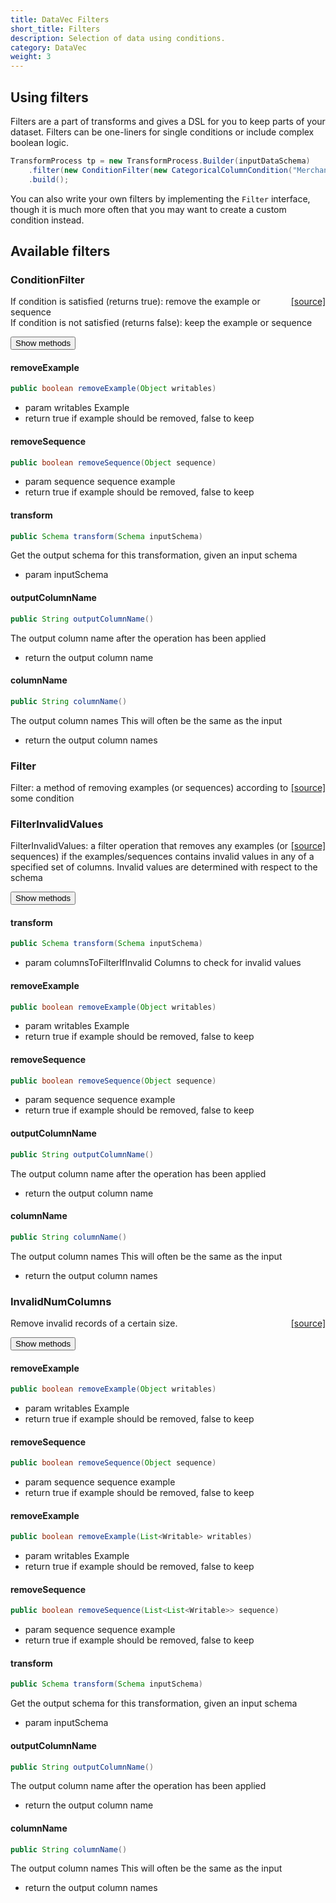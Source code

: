 ```yaml
---
title: DataVec Filters
short_title: Filters
description: Selection of data using conditions.
category: DataVec
weight: 3
---
```


## Using filters

Filters are a part of transforms and gives a DSL for you to keep parts of your dataset. Filters can be one-liners for single conditions or include complex boolean logic.

```java
TransformProcess tp = new TransformProcess.Builder(inputDataSchema)
    .filter(new ConditionFilter(new CategoricalColumnCondition("MerchantCountryCode", ConditionOp.NotInSet, new HashSet<>(Arrays.asList("USA","CAN")))))
    .build();
```

You can also write your own filters by implementing the `Filter` interface, though it is much more often that you may want to create a custom condition instead.

## Available filters

### ConditionFilter
<span style="float:right;"> [[source]](https://github.com/deeplearning4j/deeplearning4j/tree/master/datavec/datavec-api/src/main/java/org/datavec/api/transform/filter/ConditionFilter.java) </span>

If condition is satisfied (returns true): remove the example or sequence<br>
If condition is not satisfied (returns false): keep the example or sequence


<button class="btn btn-primary" type="button" data-toggle="collapse" data-target="#datavec-api/src/main/java/org/datavec/api/transform/filter/ConditionFilter" aria-expanded="false" aria-controls="datavec-api/src/main/java/org/datavec/api/transform/filter/ConditionFilter">Show methods</button>
<div class="collapse" id="datavec-api/src/main/java/org/datavec/api/transform/filter/ConditionFilter"><div class="card card-body">

#### removeExample 
```java
public boolean removeExample(Object writables) 
```


- param writables Example
- return true if example should be removed, false to keep

#### removeSequence 
```java
public boolean removeSequence(Object sequence) 
```


- param sequence sequence example
- return true if example should be removed, false to keep

#### transform 
```java
public Schema transform(Schema inputSchema) 
```


Get the output schema for this transformation, given an input schema

- param inputSchema

#### outputColumnName 
```java
public String outputColumnName() 
```


The output column name
after the operation has been applied

- return the output column name

#### columnName 
```java
public String columnName() 
```


The output column names
This will often be the same as the input

- return the output column names


</div></div>


### Filter
<span style="float:right;"> [[source]](https://github.com/deeplearning4j/deeplearning4j/tree/master/datavec/datavec-api/src/main/java/org/datavec/api/transform/filter/Filter.java) </span>

Filter: a method of removing examples
(or sequences) according to some condition




### FilterInvalidValues
<span style="float:right;"> [[source]](https://github.com/deeplearning4j/deeplearning4j/tree/master/datavec/datavec-api/src/main/java/org/datavec/api/transform/filter/FilterInvalidValues.java) </span>

FilterInvalidValues: a filter operation that removes any examples (or sequences)
if the examples/sequences contains
invalid values in any of a specified set of columns.
Invalid values are determined with respect to the schema

<button class="btn btn-primary" type="button" data-toggle="collapse" data-target="#datavec-api/src/main/java/org/datavec/api/transform/filter/FilterInvalidValues" aria-expanded="false" aria-controls="datavec-api/src/main/java/org/datavec/api/transform/filter/FilterInvalidValues">Show methods</button>
<div class="collapse" id="datavec-api/src/main/java/org/datavec/api/transform/filter/FilterInvalidValues"><div class="card card-body">

#### transform 
```java
public Schema transform(Schema inputSchema) 
```


- param columnsToFilterIfInvalid Columns to check for invalid values

#### removeExample 
```java
public boolean removeExample(Object writables) 
```


- param writables Example
- return true if example should be removed, false to keep

#### removeSequence 
```java
public boolean removeSequence(Object sequence) 
```


- param sequence sequence example
- return true if example should be removed, false to keep

#### outputColumnName 
```java
public String outputColumnName() 
```


The output column name
after the operation has been applied

- return the output column name

#### columnName 
```java
public String columnName() 
```


The output column names
This will often be the same as the input

- return the output column names


</div></div>


### InvalidNumColumns
<span style="float:right;"> [[source]](https://github.com/deeplearning4j/deeplearning4j/tree/master/datavec/datavec-api/src/main/java/org/datavec/api/transform/filter/InvalidNumColumns.java) </span>

Remove invalid records of a certain size.

<button class="btn btn-primary" type="button" data-toggle="collapse" data-target="#datavec-api/src/main/java/org/datavec/api/transform/filter/InvalidNumColumns" aria-expanded="false" aria-controls="datavec-api/src/main/java/org/datavec/api/transform/filter/InvalidNumColumns">Show methods</button>
<div class="collapse" id="datavec-api/src/main/java/org/datavec/api/transform/filter/InvalidNumColumns"><div class="card card-body">

#### removeExample 
```java
public boolean removeExample(Object writables) 
```


- param writables Example
- return true if example should be removed, false to keep

#### removeSequence 
```java
public boolean removeSequence(Object sequence) 
```


- param sequence sequence example
- return true if example should be removed, false to keep

#### removeExample 
```java
public boolean removeExample(List<Writable> writables) 
```


- param writables Example
- return true if example should be removed, false to keep

#### removeSequence 
```java
public boolean removeSequence(List<List<Writable>> sequence) 
```


- param sequence sequence example
- return true if example should be removed, false to keep

#### transform 
```java
public Schema transform(Schema inputSchema) 
```


Get the output schema for this transformation, given an input schema

- param inputSchema

#### outputColumnName 
```java
public String outputColumnName() 
```


The output column name
after the operation has been applied

- return the output column name

#### columnName 
```java
public String columnName() 
```


The output column names
This will often be the same as the input

- return the output column names


</div></div>